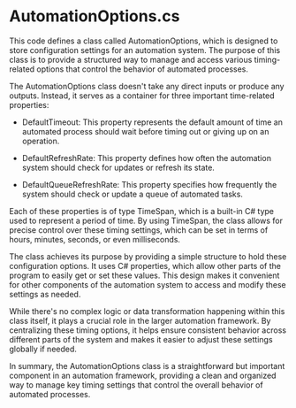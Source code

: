 # AutomationOptions.cs

This code defines a class called AutomationOptions, which is designed to store configuration settings for an automation system. The purpose of this class is to provide a structured way to manage and access various timing-related options that control the behavior of automated processes.

The AutomationOptions class doesn't take any direct inputs or produce any outputs. Instead, it serves as a container for three important time-related properties:

- DefaultTimeout: This property represents the default amount of time an automated process should wait before timing out or giving up on an operation.

- DefaultRefreshRate: This property defines how often the automation system should check for updates or refresh its state.

- DefaultQueueRefreshRate: This property specifies how frequently the system should check or update a queue of automated tasks.

Each of these properties is of type TimeSpan, which is a built-in C# type used to represent a period of time. By using TimeSpan, the class allows for precise control over these timing settings, which can be set in terms of hours, minutes, seconds, or even milliseconds.

The class achieves its purpose by providing a simple structure to hold these configuration options. It uses C# properties, which allow other parts of the program to easily get or set these values. This design makes it convenient for other components of the automation system to access and modify these settings as needed.

While there's no complex logic or data transformation happening within this class itself, it plays a crucial role in the larger automation framework. By centralizing these timing options, it helps ensure consistent behavior across different parts of the system and makes it easier to adjust these settings globally if needed.

In summary, the AutomationOptions class is a straightforward but important component in an automation framework, providing a clean and organized way to manage key timing settings that control the overall behavior of automated processes.